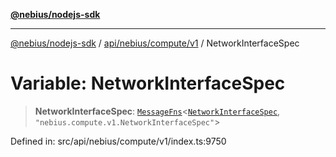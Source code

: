 [**@nebius/nodejs-sdk**](../../../../../README.md)

---

[@nebius/nodejs-sdk](../../../../../README.md) / [api/nebius/compute/v1](../README.md) / NetworkInterfaceSpec

# Variable: NetworkInterfaceSpec

> **NetworkInterfaceSpec**: [`MessageFns`](../../../../../runtime/protos/core/interfaces/MessageFns.md)\<[`NetworkInterfaceSpec`](../interfaces/NetworkInterfaceSpec.md), `"nebius.compute.v1.NetworkInterfaceSpec"`\>

Defined in: src/api/nebius/compute/v1/index.ts:9750
